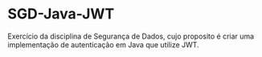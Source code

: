 # SGD-Java-JWT
Exercício da disciplina de Segurança de Dados, cujo proposito é criar uma implementação de autenticação em Java que utilize JWT.
